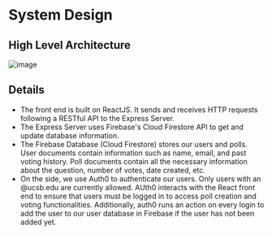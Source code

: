 # System Design 

## High Level Architecture
![image](https://user-images.githubusercontent.com/33990609/118323798-08d29c80-b4b6-11eb-9611-d748b6bf3951.png)

## Details
  - The front end is built on ReactJS. It sends and receives HTTP requests following a RESTful API to the Express Server. 
  - The Express Server uses Firebase's Cloud Firestore API to get and update database information. 
  - The Firebase Database (Cloud Firestore) stores our users and polls. User documents contain information such as name, email, and past voting history. Poll documents contain all the necessary information about the question, number of votes, date created, etc. 
  - On the side, we use Auth0 to authenticate our users. Only users with an @ucsb.edu are currently allowed. AUth0 interacts with the React front end to ensure that users must be logged in to access poll creation and voting functionalities. Additionally, auth0 runs an action on every login to add the user to our user database in Firebase if the user has not been added yet. 





